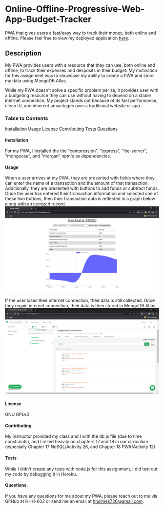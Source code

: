 # Online-Offline-Progressive-Web-App-Budget-Tracker
PWA that gives users a fast/easy way to track their money, both online and offline. Please feel free to view my deployed application [here](https://quiet-temple-68742.herokuapp.com/).

## Description
My PWA provides users with a resource that they can use, both online and offline, to track their expenses and desposits in their budget. My motivation for this assignment was to showcase my ability to create a PWA and store my data using MongoDB Atlas.

While my PWA doesn't solve a specific problem per se, it provides user with a budgeting resource they can use without having to depend on a stable internet connection. My project stands out because of its fast performance, clean UI, and inherent advantages over a traditional website or app.

### Table to Contents
[Installation](#installation)
[Usage](#usage)
[License](#license)
[Contributing](#contributing)
[Tests](#tests)
[Questions](#questions)

#### Installation
For my PWA, I installed the the "compression", "express", "lite-server", "mongoose", and "morgan" npm's as dependencies.

#### Usage
When a user arrives at my PWA, they are presented with fields where they can enter the name of a transaction and the amount of that transaction. Additionally, they are presented with buttons to add funds or subtract funds. Once the user has entered their transaction information and selected one of these two buttons, then their transaction data is reflected in a graph below along with an itemized record.
![Image1](./public/screenshots/image-1.PNG)

If the user loses their internet connection, their data is still collected. Once they regain internet connection, their data is then stored in MongoDB Atlas.
![Image2](./public/screenshots/image-2.PNG)

#### License
GNU GPLv3

#### Contributing
My instructor provided my class and I with the db.js file (due to time constraints), and I relied heavily on chapters 17 and 18 in our cirriculum (especially Chapter 17 NoSQL/Activity 26, and Chapter 18 PWA/Activity 12).

#### Tests
While I didn't create any tests with node.js for this assignment, I did test out my code by debugging it in Heroku.

#### Questions.
If you have any questions for me about my PWA, please reach out to me via GitHub at HHH-603 or send me an email at hholmes726@gmail.com.
